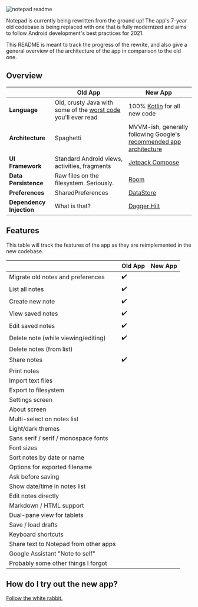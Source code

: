 ![notepad readme](https://user-images.githubusercontent.com/36028424/39695245-83b15cfc-521c-11e8-935c-c4a9cdcfbe90.png)

Notepad is currently being rewritten from the ground up!  The app's 7-year old codebase is being replaced with one that is fully modernized and aims to follow Android development's best practices for 2021.

This README is meant to track the progress of the rewrite, and also give a general overview of the architecture of the app in comparison to the old one.

## Overview

|                          | Old App                                                                                                                                                                                          | New App                                                                                                            |
|--------------------------|--------------------------------------------------------------------------------------------------------------------------------------------------------------------------------------------------|--------------------------------------------------------------------------------------------------------------------|
| **Language**             | Old, crusty Java with some of the [worst code](https://github.com/farmerbb/Notepad/blob/master/app/src/main/java/com/farmerbb/notepad/old/activity/MainActivity.java#L173-L185) you'll ever read | 100% [Kotlin](https://kotlinlang.org/) for all new code                                                            |
| **Architecture**         | Spaghetti                                                                                                                                                                                        | MVVM-ish, generally following Google's [recommended app architecture](https://developer.android.com/jetpack/guide) |
| **UI Framework**         | Standard Android views, activities, fragments                                                                                                                                                    | [Jetpack Compose](https://developer.android.com/jetpack/compose)                                                   |
| **Data Persistence**     | Raw files on the filesystem. Seriously.                                                                                                                                                          | [Room](https://developer.android.com/training/data-storage/room)                                                   |
| **Preferences**          | SharedPreferences                                                                                                                                                                                | [DataStore](https://developer.android.com/topic/libraries/architecture/datastore)                                  |
| **Dependency Injection** | What is that?                                                                                                                                                                                    | [Dagger Hilt](https://developer.android.com/training/dependency-injection/hilt-android)                            |                                                                                                                 |

## Features

This table will track the features of the app as they are reimplemented in the new codebase.

|                                       | Old App | New App |
|---------------------------------------|---------|---------|
| Migrate old notes and preferences     | ✔️       |         |
| List all notes                        | ✔️       |         |
| Create new note                       | ✔️       |         |
| View saved notes                      | ✔️       |         |
| Edit saved notes                      | ✔️       |         |
| Delete note (while viewing/editing)   | ✔️       |         |
| Delete notes (from list)              |         |         |
| Share notes                           | ✔️       |         |
| Print notes                           |         |         |
| Import text files                     |         |         |
| Export to filesystem                  |         |         |
| Settings screen                       |         |         |
| About screen                          |         |         |
| Multi-select on notes list            |         |         |
| Light/dark themes                     |         |         |
| Sans serif / serif / monospace fonts  |         |         |
| Font sizes                            |         |         |
| Sort notes by date or name            |         |         |
| Options for exported filename         |         |         |
| Ask before saving                     |         |         |
| Show date/time in notes list          |         |         |
| Edit notes directly                   |         |         |
| Markdown / HTML support               |         |         |
| Dual-pane view for tablets            |         |         |
| Save / load drafts                    |         |         |
| Keyboard shortcuts                    |         |         |
| Share text to Notepad from other apps |         |         |
| Google Assistant "Note to self"       |         |         |
| Probably some other things I forgot   |         |         |

## How do I try out the new app?

[Follow the white rabbit.](https://i.imgflip.com/57yweh.jpg)

